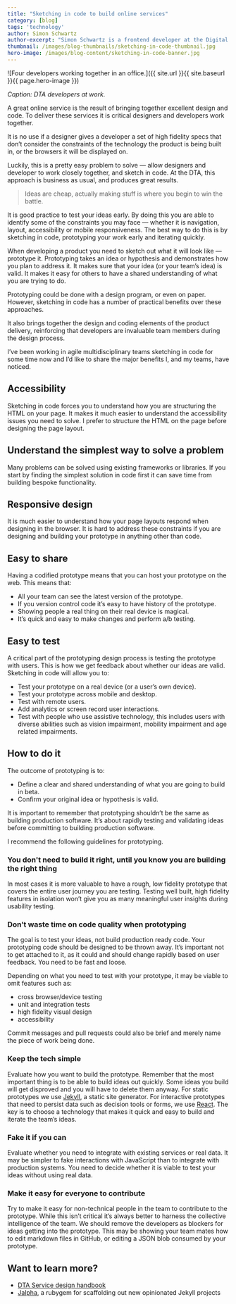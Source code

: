 ```yaml
---
title: "Sketching in code to build online services"
category: [blog]
tags: 'technology'
author: Simon Schwartz
author-excerpt: "Simon Schwartz is a frontend developer at the Digital Transformation Agency."
thumbnail: /images/blog-thumbnails/sketching-in-code-thumbnail.jpg
hero-image: /images/blog-content/sketching-in-code-banner.jpg
---
```


![Four developers working together in an office.]({{ site.url }}{{ site.baseurl }}{{ page.hero-image }})

*Caption: DTA developers at work.*

A great online service is the result of bringing together excellent design and code. To deliver these services it is critical designers and developers work together. 

It is no use if a designer gives a developer a set of high fidelity specs that don’t consider the constraints of the technology the product is being built in, or the browsers it will be displayed on.

Luckily, this is a pretty easy problem to solve — allow designers and developer to work closely together, and sketch in code. At the DTA, this approach is business as usual, and produces great results.

> Ideas are cheap, actually making stuff is where you begin to win the battle.

It is good practice to test your ideas early. By doing this you are able to identify some of the constraints you may face — whether it is navigation, layout, accessibility or mobile responsiveness. The best way to do this is by sketching in code, prototyping your work early and iterating quickly.

When developing a product you need to sketch out what it will look like — prototype it. Prototyping takes an idea or hypothesis and demonstrates how you plan to address it. It makes sure that your idea (or your team’s idea) is valid. It makes it easy for others to have a shared understanding of what you are trying to do.

Prototyping could be done with a design program, or even on paper. However, sketching in code has a number of practical benefits over these approaches.

It also brings together the design and coding elements of the product delivery, reinforcing that developers are invaluable team members during the design process.

I’ve been working in agile multidisciplinary teams sketching in code for some time now and I’d like to share the major benefits I, and my teams, have noticed.

## Accessibility

Sketching in code forces you to understand how you are structuring the HTML on your page. It makes it much easier to understand the accessibility issues you need to solve. I prefer to structure the HTML on the page before designing the page layout.

## Understand the simplest way to solve a problem
Many problems can be solved using existing frameworks or libraries. If you start by finding the simplest solution in code first it can save time from building bespoke functionality.

## Responsive design

It is much easier to understand how your page layouts respond when designing in the browser. It is hard to address these constraints if you are designing and building your prototype in anything other than code.

## Easy to share

Having a codified prototype means that you can host your prototype on the web. This means that:

- All your team can see the latest version of the prototype.
- If you version control code it’s easy to have history of the prototype.
- Showing people a real thing on their real device is magical.
- It’s quick and easy to make changes and perform a/b testing.

## Easy to test

A critical part of the prototyping design process is testing the prototype with users. This is how we get feedback about whether our ideas are valid. Sketching in code will allow you to:
- Test your prototype on a real device (or a user’s own device).
- Test your prototype across mobile and desktop.
- Test with remote users.
- Add analytics or screen record user interactions.
- Test with people who use assistive technology, this includes users with diverse abilities such as vision impairment, mobility impairment and age related impairments.

## How to do it

The outcome of prototyping is to:

- Define a clear and shared understanding of what you are going to build in beta.
- Confirm your original idea or hypothesis is valid.

It is important to remember that prototyping shouldn’t be the same as building production software. It’s about rapidly testing and validating ideas before committing to building production software.

I recommend the following guidelines for prototyping.

### You don't need to build it right, until you know you are building the right thing

In most cases it is more valuable to have a rough, low fidelity prototype that covers the entire user journey you are testing. Testing well built, high fidelity features in isolation won’t give you as many meaningful user insights during usability testing. 

### Don’t waste time on code quality when prototyping

The goal is to test your ideas, not build production ready code. Your prototyping code should be designed to be thrown away. It’s important not to get attached to it, as it could and should change rapidly based on user feedback. You need to be fast and loose.

Depending on what you need to test with your prototype, it may be viable to omit features such as:

- cross browser/device testing
- unit and integration tests
- high fidelity visual design
- accessibility

Commit messages and pull requests could also be brief and merely name the piece of work being done.

### Keep the tech simple

Evaluate how you want to build the prototype. Remember that the most important thing is to be able to build ideas out quickly. Some ideas you build will get disproved and you will have to delete them anyway. For static prototypes we use [Jekyll](https://jekyllrb.com/), a static site generator. For interactive prototypes that need to persist data such as decision tools or forms, we use [React](https://facebook.github.io/react/). The key is to choose a technology that makes it quick and easy to build and iterate the team’s ideas.

### Fake it if you can

Evaluate whether you need to integrate with existing services or real data. It may be simpler to fake interactions with JavaScript than to integrate with production systems. You need to decide whether it is viable to test your ideas without using real data.

### Make it easy for everyone to contribute

Try to make it easy for non-technical people in the team to contribute to the prototype. While this isn’t critical it’s always better to harness the collective intelligence of the team. We should remove the developers as blockers for ideas getting into the prototype. This may be showing your team mates how to edit markdown files in GitHub, or editing a JSON blob consumed by your prototype.

## Want to learn more?

- [DTA Service design handbook](http://ausdto.github.io/service-handbook/alpha/)
- [Jalpha](https://github.com/AusDTO/jalpha), a rubygem for scaffolding out new opinionated Jekyll projects
